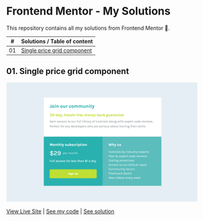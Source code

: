 # Frontend Mentor - My Solutions

This repository contains all my solutions from Frontend Mentor :muscle:.

|  #  | Solutions / Table of content                                   |
| :-: | :------------------------------------------------------------- |
| 01  | [Single price grid component](#01-single-price-grid-component) |

## 01. Single price grid component

![screenshot](./assets/single-price-grid-component.jpg)

[View Live Site](https://annazofka.github.io/single-price-grid-component/) | [See my code](https://github.com/annazofka/single-price-grid-component) | [See solution](https://www.frontendmentor.io/solutions/single-price-grid-component-using-flexbox-S32Zw_TEAi)
